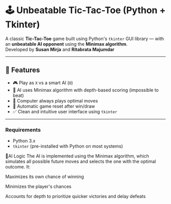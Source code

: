# 🕹️ Unbeatable Tic-Tac-Toe (Python + Tkinter)

A classic **Tic-Tac-Toe** game built using Python's `tkinter` GUI library — with an **unbeatable AI opponent** using the **Minimax algorithm**.  
Developed by **Susan Mirja** and **Ritabrata Majumdar**

---

## 📌 Features

- 🎮 Play as `X` vs a smart AI (`O`)
- 🤖 AI uses Minimax algorithm with depth-based scoring (impossible to beat)
- 🧠 Computer always plays optimal moves
- 🔁 Automatic game reset after win/draw
- ✅ Clean and intuitive user interface using `tkinter`
---

### Requirements

- Python 3.x  
- `tkinter` (pre-installed with Python on most systems)

🧠AI Logic
The AI is implemented using the Minimax algorithm, which simulates all possible future moves and selects the one with the optimal outcome. It:

Maximizes its own chance of winning

Minimizes the player's chances

Accounts for depth to prioritize quicker victories and delay defeats
